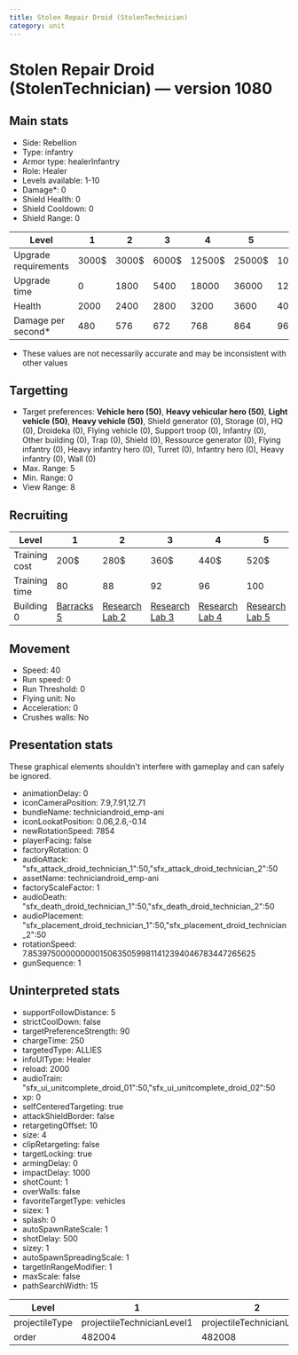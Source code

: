 ```yaml
---
title: Stolen Repair Droid (StolenTechnician)
category: unit
---
```


# Stolen Repair Droid (StolenTechnician) — version 1080

## Main stats

  * Side: Rebellion
  * Type: infantry
  * Armor type: healerInfantry
  * Role: Healer
  * Levels available: 1-10
  * Damage*: 0
  * Shield Health: 0
  * Shield Cooldown: 0
  * Shield Range: 0

|Level               |1    |2    |3    |4     |5     |6      |7      |8      |9       |10      |
|--------------------|-----|-----|-----|------|------|-------|-------|-------|--------|--------|
|Upgrade requirements|3000$|3000$|6000$|12500$|25000$|100000$|160000$|320000$|1000000$|1750000$|
|Upgrade time        |0    |1800 |5400 |18000 |36000 |129600 |216000 |345600 |518400  |777600  |
|Health              |2000 |2400 |2800 |3200  |3600  |4000   |4400   |4800   |5200    |6000    |
|Damage per second*  |480  |576  |672  |768   |864   |960    |1056   |1152   |1248    |1440    |

* These values are not necessarily accurate and may be inconsistent with other values

## Targetting

  * Target preferences: **Vehicle hero (50)**, **Heavy vehicular hero (50)**, **Light vehicle (50)**, **Heavy vehicle (50)**, Shield generator (0), Storage (0), HQ (0), Droideka (0), Flying vehicle (0), Support troop (0), Infantry (0), Other building (0), Trap (0), Shield (0), Ressource generator (0), Flying infantry (0), Heavy infantry hero (0), Turret (0), Infantry hero (0), Heavy infantry (0), Wall (0)
  * Max. Range: 5
  * Min. Range: 0
  * View Range: 8

## Recruiting

|Level        |1                               |2                                     |3                                     |4                                     |5                                     |6                                     |7                                     |8                                     |9                                     |10                                     |
|-------------|--------------------------------|--------------------------------------|--------------------------------------|--------------------------------------|--------------------------------------|--------------------------------------|--------------------------------------|--------------------------------------|--------------------------------------|---------------------------------------|
|Training cost|200$                            |280$                                  |360$                                  |440$                                  |520$                                  |600$                                  |680$                                  |800$                                  |840$                                  |920$                                   |
|Training time|80                              |88                                    |92                                    |96                                    |100                                   |104                                   |108                                   |112                                   |116                                   |120                                    |
|Building 0   |[Barracks 5](rebelBarracks.html)|[Research Lab 2](rebelOffenseLab.html)|[Research Lab 3](rebelOffenseLab.html)|[Research Lab 4](rebelOffenseLab.html)|[Research Lab 5](rebelOffenseLab.html)|[Research Lab 6](rebelOffenseLab.html)|[Research Lab 7](rebelOffenseLab.html)|[Research Lab 8](rebelOffenseLab.html)|[Research Lab 9](rebelOffenseLab.html)|[Research Lab 10](rebelOffenseLab.html)|

## Movement

  * Speed: 40
  * Run speed: 0
  * Run Threshold: 0
  * Flying unit: No
  * Acceleration: 0
  * Crushes walls: No

## Presentation stats

These graphical elements shouldn't interfere with gameplay and can safely be ignored.

  * animationDelay: 0
  * iconCameraPosition: 7.9,7.91,12.71
  * bundleName: techniciandroid_emp-ani
  * iconLookatPosition: 0.06,2.6,-0.14
  * newRotationSpeed: 7854
  * playerFacing: false
  * factoryRotation: 0
  * audioAttack: "sfx_attack_droid_technician_1":50,"sfx_attack_droid_technician_2":50
  * assetName: techniciandroid_emp-ani
  * factoryScaleFactor: 1
  * audioDeath: "sfx_death_droid_technician_1":50,"sfx_death_droid_technician_2":50
  * audioPlacement: "sfx_placement_droid_technician_1":50,"sfx_placement_droid_technician_2":50
  * rotationSpeed: 7.8539750000000001506350599811412394046783447265625
  * gunSequence: 1

## Uninterpreted stats

  * supportFollowDistance: 5
  * strictCoolDown: false
  * targetPreferenceStrength: 90
  * chargeTime: 250
  * targetedType: ALLIES
  * infoUIType: Healer
  * reload: 2000
  * audioTrain: "sfx_ui_unitcomplete_droid_01":50,"sfx_ui_unitcomplete_droid_02":50
  * xp: 0
  * selfCenteredTargeting: true
  * attackShieldBorder: false
  * retargetingOffset: 10
  * size: 4
  * clipRetargeting: false
  * targetLocking: true
  * armingDelay: 0
  * impactDelay: 1000
  * shotCount: 1
  * overWalls: false
  * favoriteTargetType: vehicles
  * sizex: 1
  * splash: 0
  * autoSpawnRateScale: 1
  * shotDelay: 500
  * sizey: 1
  * autoSpawnSpreadingScale: 1
  * targetInRangeModifier: 1
  * maxScale: false
  * pathSearchWidth: 15

|Level         |1                         |2                         |3                         |4                         |5                         |6                         |7                         |8                         |9                         |10                         |
|--------------|--------------------------|--------------------------|--------------------------|--------------------------|--------------------------|--------------------------|--------------------------|--------------------------|--------------------------|---------------------------|
|projectileType|projectileTechnicianLevel1|projectileTechnicianLevel2|projectileTechnicianLevel3|projectileTechnicianLevel4|projectileTechnicianLevel5|projectileTechnicianLevel6|projectileTechnicianLevel7|projectileTechnicianLevel8|projectileTechnicianLevel9|projectileTechnicianLevel10|
|order         |482004                    |482008                    |482012                    |482016                    |482020                    |482024                    |482028                    |482032                    |482036                    |482040                     |

